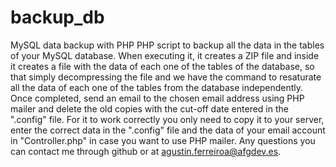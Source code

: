 # backup_db
MySQL data backup with PHP
PHP script to backup all the data in the tables of your MySQL database. When executing it, it creates a ZIP file and inside it creates a file with the data of each one of the tables of the database, so that simply decompressing the file and we have the command to resaturate all the data of each one of the tables from the database independently. Once completed, send an email to the chosen email address using PHP mailer and delete the old copies with the cut-off date entered in the ".config" file.
For it to work correctly you only need to copy it to your server, enter the correct data in the ".config" file and the data of your email account in "Controller.php" in case you want to use PHP mailer.
Any questions you can contact me through github or at agustin.ferreiroa@afgdev.es.
